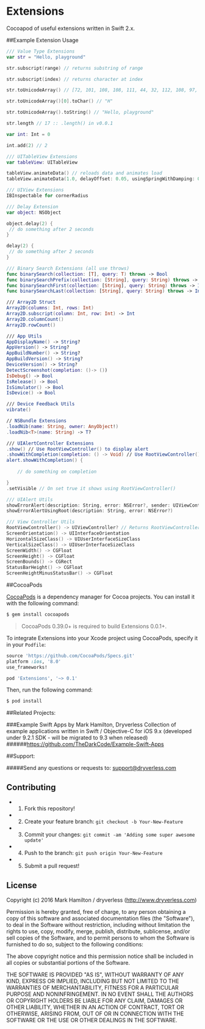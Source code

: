 # Extensions
Cocoapod of useful extensions written in Swift 2.x.

##Example Extension Usage

```swift
/// Value Type Extensions
var str = "Hello, playground"

str.subscript(range) // returns substring of range

str.subscript(index) // returns character at index

str.toUnicodeArray() // [72, 101, 108, 108, 111, 44, 32, 112, 108, 97, 121, 103, 114, 111, 117, 110, 100]

str.toUnicodeArray()[0].toChar() // "H"

str.toUnicodeArray().toString() // "Hello, playground"

str.length // 17 :: .length() in v0.0.1

var int: Int = 0

int.add(2) // 2

/// UITableView Extensions
var tableView: UITableView

tableView.animateData() // reloads data and animates load
tableView.animateData(1.0, delayOffset: 0.05, usingSpringWithDamping: 0.75, initialSpringVelocity: 0) // reloads data and animates

/// UIView Extensions
IBInspectable for cornerRadius

/// Delay Extension
var object: NSObject

object.delay(2) {
 // do something after 2 seconds
}

delay(2) {
 // do something after 2 seconds
}

/// Binary Search Extensions (all use throws)
func binarySearch(collection: [T], query: T) throws -> Bool
func binarySearchPrefix(collection: [String], query: String) throws -> Bool
func binarySearchFirst(collection: [String], query: String) throws -> Int
func binarySearchLast(collection: [String], query: String) throws -> Int

/// Array2D Struct
Array2D(columns: Int, rows: Int)
Array2D.subscript(column: Int, row: Int) -> Int
Array2D.columnCount()
Array2D.rowCount()

/// App Utils
AppDisplayName() -> String?
AppVersion() -> String?
AppBuildNumber() -> String?
AppBuildVersion() -> String?
DeviceVersion() -> String?
DetectScreenshot(completion: ()-> ())
IsDebug() -> Bool
IsRelease() -> Bool
IsSimulator() -> Bool
IsDevice() -> Bool

/// Device Feedback Utils
vibrate()

// NSBundle Extensions
.loadNib(name: String, owner: AnyObject!)
.loadNib<T>(name: String) -> T?

/// UIAlertController Extensions
.show() // Use RootViewController() to display alert
.showWithCompletion(completion: () -> Void) // Use RootViewController() to display alert with completion
alert.showWithCompletion() {
	
	// do something on completion

}
.setVisible // On set true it shows using RootViewController()

/// UIAlert Utils
showErrorAlert(description: String, error: NSError?, sender: UIViewController)
showErrorAlertUsingRoot(description: String, error: NSError?)

/// View Controller Utils
RootViewController() -> UIViewController? // Returns RootViewController in keyWindow
ScreenOrientation() -> UIInterfaceOrientation
HorizontalSizeClass() -> UIUserInterfaceSizeClass
VerticalSizeClass() -> UIUserInterfaceSizeClass
ScreenWidth() -> CGFloat
ScreenHeight() -> CGFloat
ScreenBounds() -> CGRect
StatusBarHeight() -> CGFloat
ScreenHeightMinusStatusBar() -> CGFloat
```

##CocoaPods

[CocoaPods](http://cocoapods.org) is a dependency manager for Cocoa projects. You can install it with the following command:

```bash
$ gem install cocoapods
```

> CocoaPods 0.39.0+ is required to build Extensions 0.0.1+.

To integrate Extensions into your Xcode project using CocoaPods, specify it in your `Podfile`:

```ruby
source 'https://github.com/CocoaPods/Specs.git'
platform :ios, '8.0'
use_frameworks!

pod 'Extensions', '~> 0.1'
```

Then, run the following command:

```bash
$ pod install
```

##Related Projects:

###Example Swift Apps by Mark Hamilton, Dryverless
Collection of example applications written in Swift / Objective-C for iOS 9.x (developed under 9.2.1 SDK - will be migrated to 9.3 when released)
######https://github.com/TheDarkCode/Example-Swift-Apps

##Support:

#####Send any questions or requests to: support@dryverless.com

## Contributing

  - 1) Fork this repository!
  - 2) Create your feature branch: ```git checkout -b Your-New-Feature```
  - 3) Commit your changes: ```git commit -am 'Adding some super awesome update'```
  - 4) Push to the branch: ```git push origin Your-New-Feature```
  - 5) Submit a pull request!

## License
Copyright (c) 2016 Mark Hamilton / dryverless (http://www.dryverless.com)

Permission is hereby granted, free of charge, to any person obtaining a copy
of this software and associated documentation files (the "Software"), to deal
in the Software without restriction, including without limitation the rights
to use, copy, modify, merge, publish, distribute, sublicense, and/or sell
copies of the Software, and to permit persons to whom the Software is
furnished to do so, subject to the following conditions:

The above copyright notice and this permission notice shall be included in all
copies or substantial portions of the Software.

THE SOFTWARE IS PROVIDED "AS IS", WITHOUT WARRANTY OF ANY KIND, EXPRESS OR
IMPLIED, INCLUDING BUT NOT LIMITED TO THE WARRANTIES OF MERCHANTABILITY,
FITNESS FOR A PARTICULAR PURPOSE AND NONINFRINGEMENT. IN NO EVENT SHALL THE
AUTHORS OR COPYRIGHT HOLDERS BE LIABLE FOR ANY CLAIM, DAMAGES OR OTHER
LIABILITY, WHETHER IN AN ACTION OF CONTRACT, TORT OR OTHERWISE, ARISING FROM,
OUT OF OR IN CONNECTION WITH THE SOFTWARE OR THE USE OR OTHER DEALINGS IN THE
SOFTWARE.
